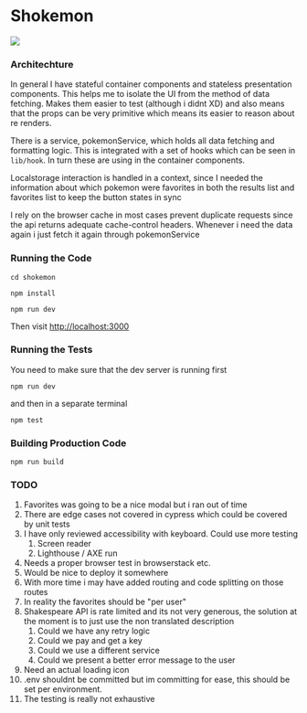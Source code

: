 # Shokemon

![](https://i.imgur.com/Aezuu6i.gif)

### Architechture
In general I have stateful container components and stateless presentation components.
This helps me to isolate the UI from the method of data fetching. Makes them easier to test (although i didnt XD)
and also means that the props can be very primitive which means its easier to reason about re renders.

There is a service, pokemonService, which holds all data fetching and formatting logic.
This is integrated with a set of hooks which can be seen in `lib/hook`. In turn these are using in the
container components.

Localstorage interaction is handled in a context, since I needed the information about
which pokemon were favorites in both the results list and favorites list to keep the button states in sync

I rely on the browser cache in most cases prevent duplicate requests since the
api returns adequate cache-control headers. Whenever i need the data again i just fetch it again through pokemonService

### Running the Code
`cd shokemon`

`npm install`

`npm run dev`

Then visit [http://localhost:3000](http://localhost:3000)

### Running the Tests

You need to make sure that the dev server is running first

`npm run dev`

and then in a separate terminal

`npm test`

### Building Production Code

`npm run build`

### TODO
1. Favorites was going to be a nice modal but i ran out of time
2. There are edge cases not covered in cypress which could be covered by unit tests
3. I have only reviewed accessibility with keyboard. Could use more testing
   1. Screen reader
   2. Lighthouse / AXE run
4. Needs a proper browser test in browserstack etc.
5. Would be nice to deploy it somewhere
6. With more time i may have added routing and code splitting on those routes
7. In reality the favorites should be "per user"
8. Shakespeare API is rate limited and its not very generous, the solution at the moment is to just use the non translated description
   1. Could we have any retry logic
   2. Could we pay and get a key
   3. Could we use a different service
   4. Could we present a better error message to the user
9. Need an actual loading icon
10. .env shouldnt be committed but im committing for ease, this should be set per environment.
11. The testing is really not exhaustive